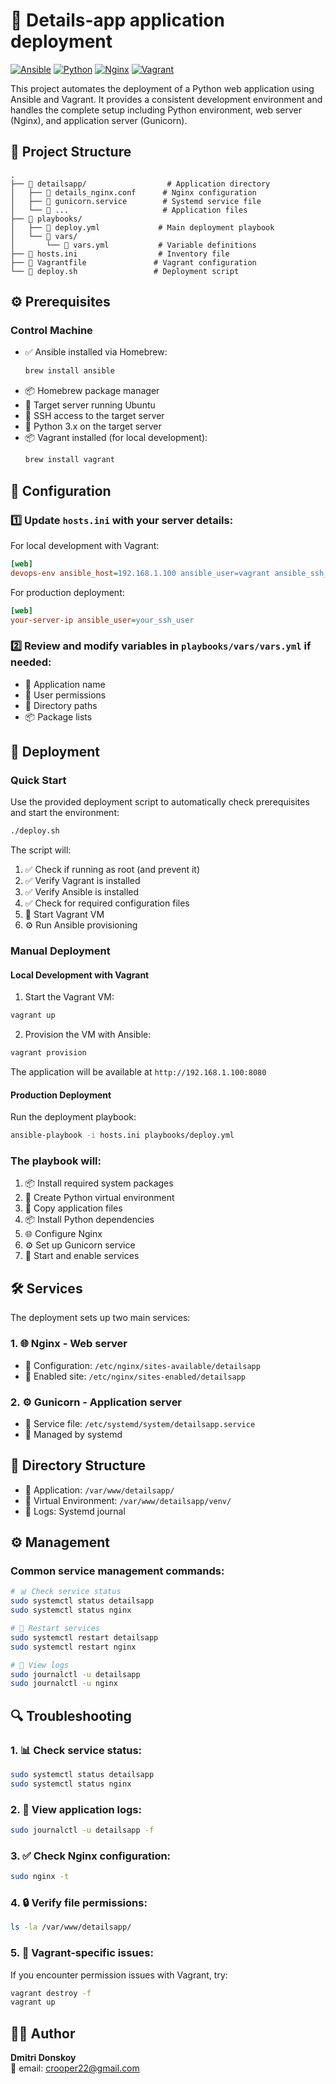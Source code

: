 # 🚀 Details-app application deployment

[![Ansible](https://img.shields.io/badge/Ansible-000000?style=for-the-badge&logo=ansible&logoColor=white)](https://www.ansible.com/)
[![Python](https://img.shields.io/badge/Python-3776AB?style=for-the-badge&logo=python&logoColor=white)](https://www.python.org/)
[![Nginx](https://img.shields.io/badge/Nginx-009639?style=for-the-badge&logo=nginx&logoColor=white)](https://www.nginx.com/)
[![Vagrant](https://img.shields.io/badge/Vagrant-1868F2?style=for-the-badge&logo=vagrant&logoColor=white)](https://www.vagrantup.com/)

This project automates the deployment of a Python web application using Ansible and Vagrant. It provides a consistent development environment and handles the complete setup including Python environment, web server (Nginx), and application server (Gunicorn).

## 📁 Project Structure

```
.
├── 📂 detailsapp/                  # Application directory
│   ├── 📄 details_nginx.conf      # Nginx configuration
│   ├── 📄 gunicorn.service        # Systemd service file
│   └── 📄 ...                     # Application files
├── 📂 playbooks/
│   ├── 📄 deploy.yml             # Main deployment playbook
│   └── 📂 vars/
│       └── 📄 vars.yml           # Variable definitions
├── 📄 hosts.ini                  # Inventory file
├── 📄 Vagrantfile               # Vagrant configuration
└── 📄 deploy.sh                 # Deployment script
```

## ⚙️ Prerequisites

### Control Machine

- ✅ Ansible installed via Homebrew:
  ```bash
  brew install ansible
  ```
- 📦 Homebrew package manager
- 🐧 Target server running Ubuntu
- 🔑 SSH access to the target server
- 🐍 Python 3.x on the target server
- 📦 Vagrant installed (for local development):
  ```bash
  brew install vagrant
  ```

## 🔧 Configuration

### 1️⃣ Update `hosts.ini` with your server details:

For local development with Vagrant:

```ini
[web]
devops-env ansible_host=192.168.1.100 ansible_user=vagrant ansible_ssh_private_key_file=.vagrant/machines/default/virtualbox/private_key
```

For production deployment:

```ini
[web]
your-server-ip ansible_user=your_ssh_user
```

### 2️⃣ Review and modify variables in `playbooks/vars/vars.yml` if needed:

- 📝 Application name
- 👤 User permissions
- 📂 Directory paths
- 📦 Package lists

## 🚀 Deployment

### Quick Start

Use the provided deployment script to automatically check prerequisites and start the environment:

```bash
./deploy.sh
```

The script will:

1. ✅ Check if running as root (and prevent it)
2. ✅ Verify Vagrant is installed
3. ✅ Verify Ansible is installed
4. ✅ Check for required configuration files
5. 🚀 Start Vagrant VM
6. ⚙️ Run Ansible provisioning

### Manual Deployment

#### Local Development with Vagrant

1. Start the Vagrant VM:

```bash
vagrant up
```

2. Provision the VM with Ansible:

```bash
vagrant provision
```

The application will be available at `http://192.168.1.100:8080`

#### Production Deployment

Run the deployment playbook:

```bash
ansible-playbook -i hosts.ini playbooks/deploy.yml
```

### The playbook will:

1. 📦 Install required system packages
2. 🐍 Create Python virtual environment
3. 📂 Copy application files
4. 📦 Install Python dependencies
5. 🌐 Configure Nginx
6. ⚙️ Set up Gunicorn service
7. 🚀 Start and enable services

## 🛠️ Services

The deployment sets up two main services:

### 1. 🌐 Nginx - Web server

- 📄 Configuration: `/etc/nginx/sites-available/detailsapp`
- 🔗 Enabled site: `/etc/nginx/sites-enabled/detailsapp`

### 2. ⚙️ Gunicorn - Application server

- 📄 Service file: `/etc/systemd/system/detailsapp.service`
- 🔄 Managed by systemd

## 📂 Directory Structure

- 📂 Application: `/var/www/detailsapp/`
- 🐍 Virtual Environment: `/var/www/detailsapp/venv/`
- 📝 Logs: Systemd journal

## ⚙️ Management

### Common service management commands:

```bash
# 📊 Check service status
sudo systemctl status detailsapp
sudo systemctl status nginx

# 🔄 Restart services
sudo systemctl restart detailsapp
sudo systemctl restart nginx

# 📝 View logs
sudo journalctl -u detailsapp
sudo journalctl -u nginx
```

## 🔍 Troubleshooting

### 1. 📊 Check service status:

```bash
sudo systemctl status detailsapp
sudo systemctl status nginx
```

### 2. 📝 View application logs:

```bash
sudo journalctl -u detailsapp -f
```

### 3. ✅ Check Nginx configuration:

```bash
sudo nginx -t
```

### 4. 🔒 Verify file permissions:

```bash
ls -la /var/www/detailsapp/
```

### 5. 🐛 Vagrant-specific issues:

If you encounter permission issues with Vagrant, try:

```bash
vagrant destroy -f
vagrant up
```

## 👨‍💻 Author

**Dmitri Donskoy**  
📧 email: crooper22@gmail.com
